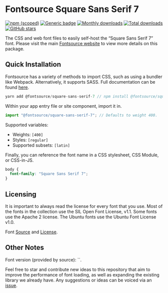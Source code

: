 # Fontsource Square Sans Serif 7

[![npm (scoped)](https://img.shields.io/npm/v/@fontsource/square-sans-serif-7?color=brightgreen)](https://www.npmjs.com/package/@fontsource/square-sans-serif-7) [![Generic badge](https://img.shields.io/badge/fontsource-passing-brightgreen)](https://github.com/fontsource/fontsource) [![Monthly downloads](https://badgen.net/npm/dm/@fontsource/square-sans-serif-7)](https://github.com/fontsource/fontsource) [![Total downloads](https://badgen.net/npm/dt/@fontsource/square-sans-serif-7)](https://github.com/fontsource/fontsource) [![GitHub stars](https://img.shields.io/github/stars/fontsource/fontsource.svg?style=social&label=Star)](https://github.com/fontsource/fontsource/stargazers)

The CSS and web font files to easily self-host the “Square Sans Serif 7” font. Please visit the main [Fontsource website](https://fontsource.org/fonts/square-sans-serif-7) to view more details on this package.

## Quick Installation

Fontsource has a variety of methods to import CSS, such as using a bundler like Webpack. Alternatively, it supports SASS. Full documentation can be found [here](https://fontsource.org/docs/introduction).

```javascript
yarn add @fontsource/square-sans-serif-7 // npm install @fontsource/square-sans-serif-7
```

Within your app entry file or site component, import it in.

```javascript
import "@fontsource/square-sans-serif-7"; // Defaults to weight 400.
```

Supported variables:

- Weights: `[400]`
- Styles: `[regular]`
- Supported subsets: `[latin]`

Finally, you can reference the font name in a CSS stylesheet, CSS Module, or CSS-in-JS.

```css
body {
  font-family: "Square Sans Serif 7";
}
```



## Licensing

It is important to always read the license for every font that you use.
Most of the fonts in the collection use the SIL Open Font License, v1.1. Some fonts use the Apache 2 license. The Ubuntu fonts use the Ubuntu Font License v1.0.

Font [Source](http://www.styleseven.com/php/get_product.php?product=Square%20Sans%20Serif%207) and [License](https://www.freescreenrecording.com/legal/freeware_license_agreement.html).

## Other Notes

Font version (provided by source): ``.

Feel free to star and contribute new ideas to this repository that aim to improve the performance of font loading, as well as expanding the existing library we already have. Any suggestions or ideas can be voiced via an [issue](https://github.com/fontsource/fontsource/issues).
